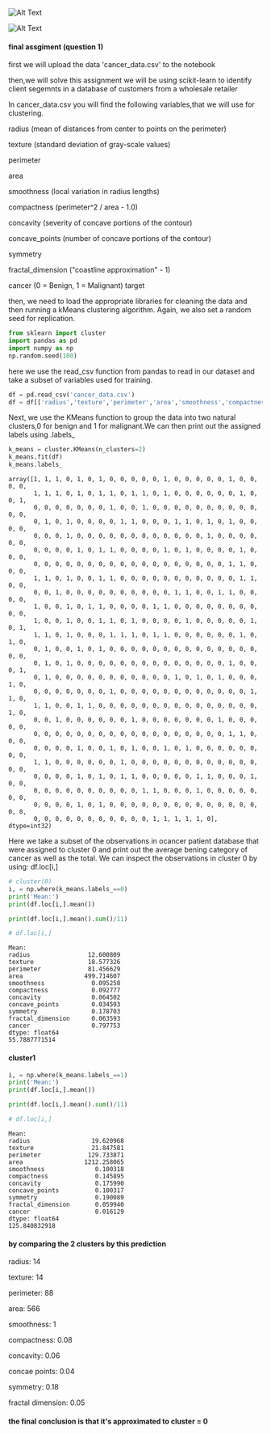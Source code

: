 
![Alt Text](http://spark-mooc.github.io/web-assets/images/ta_Spark-logo-small.png)

![Alt Text](http://spark-mooc.github.io/web-assets/images/python-logo-master-v3-TM-flattened_small.png)

#### final assgiment (question 1)

first we will upload the data 'cancer_data.csv' to the notebook

then,we will solve this assignment we will be using scikit-learn to identify client segemnts in a database of customers from a wholesale retailer

In cancer_data.csv you will find the following variables,that we will use for clustering.

radius (mean of distances from center to points on the perimeter)

texture (standard deviation of gray-scale values)

perimeter

area

smoothness (local variation in radius lengths)

compactness (perimeter^2 / area - 1.0)

concavity (severity of concave portions of the contour)

concave_points (number of concave portions of the contour)

symmetry

fractal_dimension ("coastline approximation" - 1)

cancer (0 = Benign, 1 = Malignant) target



then, we need to load the appropriate libraries for cleaning the data and then running a kMeans clustering algorithm. Again, we also set a random seed for replication.


```python
from sklearn import cluster
import pandas as pd
import numpy as np
np.random.seed(100)
```

here we use the read_csv function from pandas to read in our dataset and take a subset of variables used for training.


```python
df = pd.read_csv('cancer_data.csv')
df = df[['radius','texture','perimeter','area','smoothness','compactness','concavity','concave_points','symmetry','fractal_dimension','cancer']]
```

Next, we use the KMeans function to group the data into two natural clusters,0 for benign and 1 for malignant.We can then print out the assigned labels using .labels_


```python
k_means = cluster.KMeans(n_clusters=2)
k_means.fit(df) 
k_means.labels_
```




    array([1, 1, 1, 0, 1, 0, 1, 0, 0, 0, 0, 0, 1, 0, 0, 0, 0, 0, 1, 0, 0, 0, 0,
           1, 1, 1, 0, 1, 0, 1, 1, 0, 1, 1, 0, 1, 0, 0, 0, 0, 0, 0, 1, 0, 0, 1,
           0, 0, 0, 0, 0, 0, 0, 1, 0, 0, 1, 0, 0, 0, 0, 0, 0, 0, 0, 0, 0, 0, 0,
           0, 1, 0, 1, 0, 0, 0, 0, 1, 1, 0, 0, 0, 1, 1, 0, 1, 0, 1, 0, 0, 0, 0,
           0, 0, 0, 1, 0, 0, 0, 0, 0, 0, 0, 0, 0, 0, 0, 0, 1, 0, 0, 0, 0, 0, 0,
           0, 0, 0, 0, 1, 0, 1, 1, 0, 0, 0, 0, 1, 0, 1, 0, 0, 0, 0, 1, 0, 0, 0,
           0, 0, 0, 0, 0, 0, 0, 0, 0, 0, 0, 0, 0, 0, 0, 0, 0, 0, 1, 1, 0, 0, 0,
           1, 1, 0, 1, 0, 0, 1, 1, 0, 0, 0, 0, 0, 0, 0, 0, 0, 0, 0, 1, 1, 0, 0,
           0, 0, 1, 0, 0, 0, 0, 0, 0, 0, 0, 0, 0, 1, 1, 0, 0, 1, 1, 0, 0, 0, 0,
           1, 0, 0, 1, 0, 1, 1, 0, 0, 0, 0, 1, 1, 0, 0, 0, 0, 0, 0, 0, 0, 0, 0,
           1, 0, 0, 1, 0, 0, 1, 1, 0, 1, 0, 0, 0, 0, 1, 0, 0, 0, 0, 0, 1, 0, 1,
           1, 1, 0, 1, 0, 0, 0, 1, 1, 1, 0, 1, 1, 0, 0, 0, 0, 0, 0, 1, 0, 1, 0,
           0, 1, 0, 0, 1, 0, 1, 0, 0, 0, 0, 0, 0, 0, 0, 0, 0, 0, 0, 0, 0, 0, 0,
           0, 1, 0, 1, 0, 0, 0, 0, 0, 0, 0, 0, 0, 0, 0, 0, 0, 0, 1, 0, 0, 0, 1,
           0, 1, 0, 0, 0, 0, 0, 0, 0, 0, 0, 0, 0, 1, 0, 1, 0, 1, 0, 0, 0, 1, 0,
           0, 0, 0, 0, 0, 0, 0, 1, 0, 0, 0, 0, 0, 0, 0, 0, 0, 0, 0, 0, 1, 1, 0,
           1, 1, 0, 0, 1, 1, 0, 0, 0, 0, 0, 0, 0, 0, 0, 0, 0, 0, 0, 0, 0, 1, 0,
           0, 0, 1, 0, 0, 0, 0, 0, 0, 1, 0, 0, 0, 0, 0, 0, 0, 1, 0, 0, 0, 0, 0,
           0, 0, 0, 0, 0, 0, 0, 0, 0, 0, 0, 0, 0, 0, 0, 0, 0, 0, 1, 1, 0, 0, 0,
           0, 0, 0, 0, 1, 0, 0, 1, 0, 1, 0, 0, 1, 0, 1, 0, 0, 0, 0, 0, 0, 0, 0,
           1, 1, 0, 0, 0, 0, 0, 0, 1, 0, 0, 0, 0, 0, 0, 0, 0, 0, 0, 0, 0, 0, 0,
           0, 0, 0, 0, 1, 0, 1, 0, 1, 1, 0, 0, 0, 0, 0, 1, 1, 0, 0, 0, 1, 0, 0,
           0, 0, 0, 0, 0, 0, 0, 0, 0, 0, 1, 1, 0, 0, 0, 1, 0, 0, 0, 0, 0, 0, 0,
           0, 0, 0, 0, 1, 0, 1, 0, 0, 0, 0, 0, 0, 0, 0, 0, 0, 0, 0, 0, 0, 0, 0,
           0, 0, 0, 0, 0, 0, 0, 0, 0, 0, 0, 1, 1, 1, 1, 1, 0], dtype=int32)



Here we take a subset of the observations in ocancer patient database that were assigned to cluster 0 and print out the average bening category of cancer as well as the total. We can inspect the observations in cluster 0 by using: df.loc[i,]


```python
# cluster(0)
i, = np.where(k_means.labels_==0)
print('Mean:')
print(df.loc[i,].mean())

print(df.loc[i,].mean().sum()/11)

# df.loc[i,]
```

    Mean:
    radius                12.600809
    texture               18.577326
    perimeter             81.456629
    area                 499.714607
    smoothness             0.095258
    compactness            0.092777
    concavity              0.064502
    concave_points         0.034593
    symmetry               0.178703
    fractal_dimension      0.063593
    cancer                 0.797753
    dtype: float64
    55.7887771514


 #### cluster1


```python
i, = np.where(k_means.labels_==1)
print('Mean:')
print(df.loc[i,].mean())

print(df.loc[i,].mean().sum()/11)

# df.loc[i,]
```

    Mean:
    radius                 19.620968
    texture                21.847581
    perimeter             129.733871
    area                 1212.258065
    smoothness              0.100318
    compactness             0.145895
    concavity               0.175990
    concave_points          0.100317
    symmetry                0.190089
    fractal_dimension       0.059940
    cancer                  0.016129
    dtype: float64
    125.840832918


#### by comparing the 2 clusters by this prediction

radius: 14

texture: 14

perimeter: 88

area: 566

smoothness: 1

compactness: 0.08

concavity: 0.06

concae points: 0.04

symmetry: 0.18

fractal dimension: 0.05



#### the final conclusion is that it's approximated to cluster = 0
